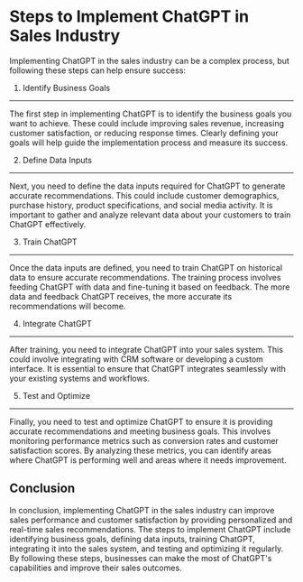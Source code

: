 Steps to Implement ChatGPT in Sales Industry
===============================================================================================

Implementing ChatGPT in the sales industry can be a complex process, but following these steps can help ensure success:

1. Identify Business Goals
--------------------------

The first step in implementing ChatGPT is to identify the business goals you want to achieve. These could include improving sales revenue, increasing customer satisfaction, or reducing response times. Clearly defining your goals will help guide the implementation process and measure its success.

2. Define Data Inputs
---------------------

Next, you need to define the data inputs required for ChatGPT to generate accurate recommendations. This could include customer demographics, purchase history, product specifications, and social media activity. It is important to gather and analyze relevant data about your customers to train ChatGPT effectively.

3. Train ChatGPT
----------------

Once the data inputs are defined, you need to train ChatGPT on historical data to ensure accurate recommendations. The training process involves feeding ChatGPT with data and fine-tuning it based on feedback. The more data and feedback ChatGPT receives, the more accurate its recommendations will become.

4. Integrate ChatGPT
--------------------

After training, you need to integrate ChatGPT into your sales system. This could involve integrating with CRM software or developing a custom interface. It is essential to ensure that ChatGPT integrates seamlessly with your existing systems and workflows.

5. Test and Optimize
--------------------

Finally, you need to test and optimize ChatGPT to ensure it is providing accurate recommendations and meeting business goals. This involves monitoring performance metrics such as conversion rates and customer satisfaction scores. By analyzing these metrics, you can identify areas where ChatGPT is performing well and areas where it needs improvement.

Conclusion
----------

In conclusion, implementing ChatGPT in the sales industry can improve sales performance and customer satisfaction by providing personalized and real-time sales recommendations. The steps to implement ChatGPT include identifying business goals, defining data inputs, training ChatGPT, integrating it into the sales system, and testing and optimizing it regularly. By following these steps, businesses can make the most of ChatGPT's capabilities and improve their sales outcomes.
